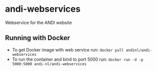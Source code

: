 # andi-webservices
Webservice for the ANDI website

## Running with Docker
* To get Docker image with web service run:
`docker pull andinl/andi-webservices`
* To run the container and bind to port 5000 run: `docker run -d -p 5000:5000 andi-nl/andi-webservices`
